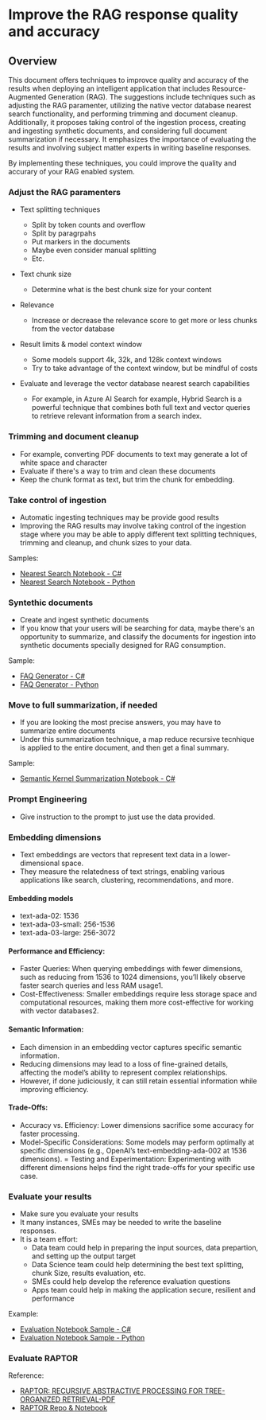 # Improve the RAG response quality and accuracy

## Overview

This document offers techniques to improvce quality and accuracy of the results when deploying an intelligent application that includes Resource-Augmented Generation (RAG). The suggestions include techniques such as adjusting the RAG paramenter, utilizing the native vector database nearest search functionality, and performing trimming and document cleanup. Additionally, it proposes taking control of the ingestion process, creating and ingesting synthetic documents, and considering full document summarization if necessary. It emphasizes the importance of evaluating the results and involving subject matter experts in writing baseline responses.

By implementing these techniques, you could improve the quality and accurary of your RAG enabled system.

### Adjust the RAG paramenters

- Text splitting techniques
  - Split by token counts and overflow
  - Split by paragrpahs
  - Put markers in the documents
  - Maybe even consider manual splitting
  - Etc.

- Text chunk size
  - Determine what is the best chunk size for your content  

- Relevance
  - Increase or decrease the relevance score to get more or less chunks from the vector database

- Result limits & model context window
  - Some models support 4k, 32k, and 128k context windows
  - Try to take advantage of the context window, but be mindful of costs

- Evaluate and leverage the vector database nearest search capabilities  
  - For example, in Azure AI Search for example, Hybrid Search is a powerful technique that combines both full text and vector queries to retrieve relevant information from a search index.

### Trimming and document cleanup

- For example, converting PDF documents to text may generate a lot of white space and character
- Evaluate if there's a way to trim and clean these documents
- Keep the chunk format as text, but trim the chunk for embedding.

### Take control of ingestion

- Automatic ingesting techniques may be provide good results
- Improving the RAG results may involve taking control of the ingestion stage where you may be able to apply different text splitting techniques, trimming and cleanup, and chunk sizes to your data.

Samples:
- [Nearest Search Notebook - C#](https://github.com/msalemor/llm-use-cases/blob/main/notebooks/embeddings-cosine-similarity-search-c%23.ipynb)
- [Nearest Search Notebook - Python](https://github.com/msalemor/llm-use-cases/blob/main/notebooks/embeddings-cosine-similarity-search.ipynb)

### Syntethic documents

- Create and ingest synthetic documents
- If you know that your users will be searching for data, maybe there's an opportunity to summarize, and classify the documents for ingestion into synthetic documents specially designed for RAG consumption.

Sample:
- [FAQ Generator - C#](notebooks/faq-generator-c%23.ipynb)
- [FAQ Generator - Python](notebooks/faq-generator.ipynb)

### Move to full summarization, if needed

- If you are looking the most precise answers, you may have to summarize entire documents
- Under this summarization technique, a map reduce recursive tecnhique is applied to the entire document, and then get a final summary.

Sample:
- [Semantic Kernel Summarization Notebook - C#](https://github.com/msalemor/sk-dev-training/blob/main/notebooks/sk-summarizer-pattern.ipynb)

### Prompt Engineering

- Give instruction to the prompt to just use the data provided.

### Embedding dimensions

- Text embeddings are vectors that represent text data in a lower-dimensional space.
- They measure the relatedness of text strings, enabling various applications like search, clustering, recommendations, and more.

#### Embedding models

- text-ada-02: 1536
- text-ada-03-small: 256-1536
- text-ada-03-large: 256-3072

#### Performance and Efficiency:

- Faster Queries: When querying embeddings with fewer dimensions, such as reducing from 1536 to 1024 dimensions, you’ll likely observe faster search queries and less RAM usage1.
- Cost-Effectiveness: Smaller embeddings require less storage space and computational resources, making them more cost-effective for working with vector databases2.

#### Semantic Information:

- Each dimension in an embedding vector captures specific semantic information.
- Reducing dimensions may lead to a loss of fine-grained details, affecting the model’s ability to represent complex relationships.
- However, if done judiciously, it can still retain essential information while improving efficiency.

#### Trade-Offs:

- Accuracy vs. Efficiency: Lower dimensions sacrifice some accuracy for faster processing.
- Model-Specific Considerations: Some models may perform optimally at specific dimensions (e.g., OpenAI’s text-embedding-ada-002 at 1536 dimensions).
= Testing and Experimentation: Experimenting with different dimensions helps find the right trade-offs for your specific use case.

### Evaluate your results

- Make sure you evaluate your results
- It many instances, SMEs may be needed to write the baseline responses.
- It is a team effort:
  - Data team could help in preparing the input sources, data prepartion, and setting up the output target
  - Data Science team could help determining the best text splitting, chunk Size, results evaluation, etc.
  - SMEs could help develop the reference evaluation questions
  - Apps team could help in making the application secure, resilient and performance
  
Example:
- [Evaluation Notebook Sample - C#](https://github.com/msalemor/llm-use-cases/blob/main/notebooks/evaluation-c%23.ipynb)
- [Evaluation Notebook Sample - Python](notebooks/evaluation.ipynb)

### Evaluate RAPTOR

Reference:
- [RAPTOR: RECURSIVE ABSTRACTIVE PROCESSING FOR TREE-ORGANIZED RETRIEVAL-PDF](https://arxiv.org/pdf/2401.18059.pdf)
- [RAPTOR Repo & Notebook](https://github.com/profintegra/raptor-rag/blob/master/demo.ipynb)
